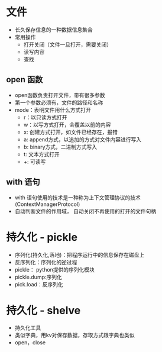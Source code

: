 # 文件
 - 长久保存信息的一种数据信息集合
 - 常用操作
    - 打开关闭（文件一旦打开，需要关闭）
    - 读写内容
    - 查找
## open 函数
 - open函数负责打开文件，带有很多参数
 - 第一个参数必须有，文件的路径和名称
 - mode：表明文件用什么方式打开
    - r：以只读方式打开
    - w：以写方式打开，会覆盖以前的内容
    - x: 创建方式打开，如文件已经存在，报错
    - a: append方式，以追加的方式对文件内容进行写入
    - b: binary方式，二进制方式写入
    - t: 文本方式打开
    - +: 可读写
## with 语句
 - with 语句使用的技术是一种称为上下文管理协议的技术(ContextManagerProtocol)  
 - 自动判断文件的作用域， 自动关闭不再使用的打开的文件句柄



# 持久化 - pickle
 - 序列化(持久化,落地)：把程序运行中的信息保存在磁盘上
 - 反序列化：序列化的逆过程
 - pickle： python提供的序列化模块
 - pickle.dump:序列化
 - pick.load：反序列化
 
# 持久化 - shelve
 - 持久化工具
 - 类似字典，用kv对保存数据，存取方式跟字典也类似
 - open，close
 